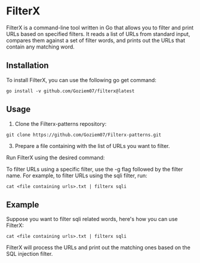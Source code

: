 # FilterX

FilterX is a command-line tool written in Go that allows you to filter and print URLs based on specified filters. It reads a list of URLs from standard input, compares them against a set of filter words, and prints out the URLs that contain any matching word.

## Installation

To install FilterX, you can use the following go get command:

`go install -v github.com/Goziem07/filterx@latest`

## Usage

1. Clone the Filterx-patterns repository:

`git clone https://github.com/Goziem07/Filterx-patterns.git`

3. Prepare a file containing with the list of URLs you want to filter.
  
Run FilterX using the desired command:

To filter URLs using a specific filter, use the -g flag followed by the filter name. For example, to filter URLs using the sqli filter, run:

`cat <file containing urls>.txt | filterx sqli`
  
## Example

Suppose you want to filter sqli related words, here's how you can use FilterX:

`cat <file containing urls>.txt | filterx sqli`

FilterX will process the URLs and print out the matching ones based on the SQL injection filter.
